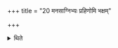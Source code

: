 +++
title = "20 मनसाग्निभ्यः प्रहिणोमि भक्षम्"

+++

<details><summary>थिते</summary>

20. If it is necessary he may eat (flesh) after having recited the verse manasāgnibhyaḥ prahiṇomi...
</details>
